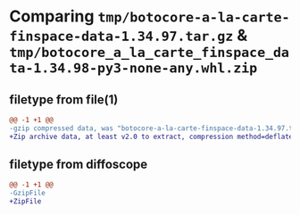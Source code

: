 # Comparing `tmp/botocore-a-la-carte-finspace-data-1.34.97.tar.gz` & `tmp/botocore_a_la_carte_finspace_data-1.34.98-py3-none-any.whl.zip`

## filetype from file(1)

```diff
@@ -1 +1 @@
-gzip compressed data, was "botocore-a-la-carte-finspace-data-1.34.97.tar", last modified: Fri May  3 01:04:43 2024, max compression
+Zip archive data, at least v2.0 to extract, compression method=deflate
```

## filetype from diffoscope

```diff
@@ -1 +1 @@
-GzipFile
+ZipFile
```

